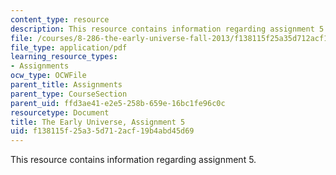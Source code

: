 ```yaml
---
content_type: resource
description: This resource contains information regarding assignment 5.
file: /courses/8-286-the-early-universe-fall-2013/f138115f25a35d712acf19b4abd45d69_MIT8_286F13_ps5.pdf
file_type: application/pdf
learning_resource_types:
- Assignments
ocw_type: OCWFile
parent_title: Assignments
parent_type: CourseSection
parent_uid: ffd3ae41-e2e5-258b-659e-16bc1fe96c0c
resourcetype: Document
title: The Early Universe, Assignment 5
uid: f138115f-25a3-5d71-2acf-19b4abd45d69
---
```

This resource contains information regarding assignment 5.

